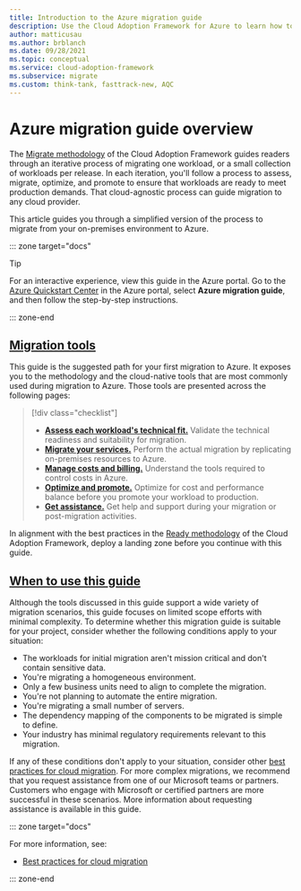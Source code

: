 ```yaml
---
title: Introduction to the Azure migration guide
description: Use the Cloud Adoption Framework for Azure to learn how to effectively migrate your organization's services to Azure.
author: matticusau
ms.author: brblanch
ms.date: 09/28/2021
ms.topic: conceptual
ms.service: cloud-adoption-framework
ms.subservice: migrate
ms.custom: think-tank, fasttrack-new, AQC
---
```


# Azure migration guide overview

The [Migrate methodology](../index.md) of the Cloud Adoption Framework guides readers through an iterative process of migrating one workload, or a small collection of workloads per release. In each iteration, you'll follow a process to assess, migrate, optimize, and promote to ensure that workloads are ready to meet production demands. That cloud-agnostic process can guide migration to any cloud provider.

This article guides you through a simplified version of the process to migrate from your on-premises environment to Azure.

::: zone target="docs"

> [!TIP]
> For an interactive experience, view this guide in the Azure portal. Go to the [Azure Quickstart Center](https://portal.azure.com/?feature.quickstart=true#blade/Microsoft_Azure_Resources/QuickstartCenterBlade) in the Azure portal, select **Azure migration guide**, and then follow the step-by-step instructions.

::: zone-end

## [Migration tools](#tab/MigrationTools)

This guide is the suggested path for your first migration to Azure. It exposes you to the methodology and the cloud-native tools that are most commonly used during migration to Azure. Those tools are presented across the following pages:

> [!div class="checklist"]
>
> - [**Assess each workload's technical fit.**](assess.md) Validate the technical readiness and suitability for migration.
> - [**Migrate your services.**](migrate.md) Perform the actual migration by replicating on-premises resources to Azure.
> - [**Manage costs and billing.**](manage-costs.md) Understand the tools required to control costs in Azure.
> - [**Optimize and promote.**](optimize-and-transform.md) Optimize for cost and performance balance before you promote your workload to production.
> - [**Get assistance.**](assistance.md) Get help and support during your migration or post-migration activities.

In alignment with the best practices in the [Ready methodology](../../ready/index.md) of the Cloud Adoption Framework, deploy a landing zone before you continue with this guide.

## [When to use this guide](#tab/WhenToUseThisGuide)

Although the tools discussed in this guide support a wide variety of migration scenarios, this guide focuses on limited scope efforts with minimal complexity. To determine whether this migration guide is suitable for your project, consider whether the following conditions apply to your situation:

- The workloads for initial migration aren't mission critical and don't contain sensitive data.
- You're migrating a homogeneous environment.
- Only a few business units need to align to complete the migration.
- You're not planning to automate the entire migration.
- You're migrating a small number of servers.
- The dependency mapping of the components to be migrated is simple to define.
- Your industry has minimal regulatory requirements relevant to this migration.

<!-- docutune:casing "our Microsoft teams" -->

If any of these conditions don't apply to your situation, consider other [best practices for cloud migration](../azure-best-practices/index.md). For more complex migrations, we recommend that you request assistance from one of our Microsoft teams or partners. Customers who engage with Microsoft or certified partners are more successful in these scenarios. More information about requesting assistance is available in this guide.

::: zone target="docs"

For more information, see:

- [Best practices for cloud migration](../azure-best-practices/index.md)

::: zone-end

